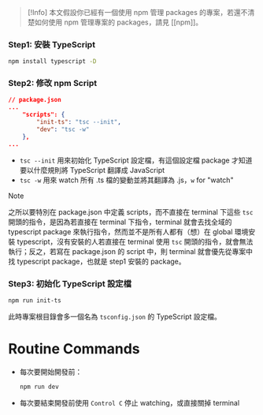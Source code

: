 >[!Info]
>本文假設你已經有一個使用 npm 管理 packages 的專案，若還不清楚如何使用 npm 管理專案的 packages，請見 [[npm]]。

### Step1: 安裝 TypeScript

```bash
npm install typescript -D
```

### Step2: 修改 npm Script

```json
// package.json
...
    "scripts": {
        "init-ts": "tsc --init",
        "dev": "tsc -w"
    },
...
```

- `tsc --init` 用來初始化 TypeScript 設定檔，有這個設定檔 package 才知道要以什麼規則將 TypeScript 翻譯成 JavaScript
- `tsc -w` 用來 watch 所有 .ts 檔的變動並將其翻譯為 .js，`w` for "watch"

>[!Note]
>之所以要特別在 package.json 中定義 scripts，而不直接在 terminal 下這些 `tsc` 開頭的指令，是因為若直接在 terminal 下指令，terminal 就會去找全域的 typescript package 來執行指令，然而並不是所有人都有（想）在 global 環境安裝 typescript，沒有安裝的人若直接在 terminal 使用 `tsc` 開頭的指令，就會無法執行；反之，若寫在 package.json 的 script 中，則 terminal 就會優先從專案中找 typescript package，也就是 step1 安裝的 package。

### Step3: 初始化 TypeScript 設定檔

```bash
npm run init-ts
```

此時專案根目錄會多一個名為 `tsconfig.json` 的 TypeScript 設定檔。

# Routine Commands

- 每次要開始開發前：

    ```bash
    npm run dev
    ```

- 每次要結束開發前使用 `Control C` 停止 watching，或直接關掉 terminal

